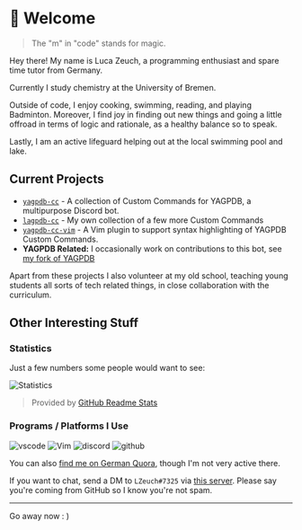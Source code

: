 # :wave: Welcome

> The "m" in "code" stands for magic.

Hey there! My name is Luca Zeuch, a programming enthusiast and spare time tutor from Germany.

Currently I study chemistry at the University of Bremen.

Outside of code, I enjoy cooking, swimming, reading, and playing Badminton. Moreover, I find joy in finding out new things and going a little offroad in terms of logic and rationale, as a healthy balance so to speak.

Lastly, I am an active lifeguard helping out at the local swimming pool and lake.

## Current Projects

* [`yagpdb-cc`](https://github.com/yagpdb-cc/yagpdb-cc/) - A collection of Custom Commands for YAGPDB, a multipurpose Discord bot.
* [`lagpdb-cc`](https://github.com/l-zeuch/lagpdb-cc) - My own collection of a few more Custom Commands
* [`yagpdb-cc-vim`](https://github.com/l-zeuch/yagpdb-cc-vim) - A Vim plugin to support syntax highlighting of YAGPDB Custom Commands.
* **YAGPDB Related:** I occasionally work on contributions to this bot, see [my fork of YAGPDB](https://github.com/l-zeuch/yagpdb)

Apart from these projects I also volunteer at my old school, teaching young students all sorts of tech related things, in close collaboration with the curriculum.

## Other Interesting Stuff

### Statistics

Just a few numbers some people would want to see:

![Statistics](https://github-readme-stats.vercel.app/api?username=l-zeuch&show_icons=true&hide_border=truen&hide_title=true&count_private=true&include_all_commits=true&title_color=4F8CC9&text_color=9f9f9f&bg_color=00000000)

> Provided by [GitHub Readme Stats](https://github.com/anuraghazra/github-readme-stats)

### Programs / Platforms I Use

![vscode](https://img.shields.io/static/v1?label=VSCode&message=1.60.2&style=for-the-badge&color=007ACC&logo=visual-studio-code)
![Vim](https://img.shields.io/static/v1?label=Vim&message=Neovim%20too!&style=for-the-badge&color=019733&logo=vim)
![discord](https://img.shields.io/static/v1?label=Discord&message=LZeuch%237325&color=7289da&style=for-the-badge&logo=discord)
![github](https://img.shields.io/static/v1?label=GitHub&message=l-zeuch&color=181717&style=for-the-badge&logo=github)

You can also [find me on German Quora](https://www.de.quora.com/profile/Luca-Zeuch), though I'm not very active there.

If you want to chat, send a DM to `LZeuch#7325` via [this server](https://discord.com/invite/4udtcA5). Please say you're coming from GitHub so I know you're not spam.

----
Go away now : )
